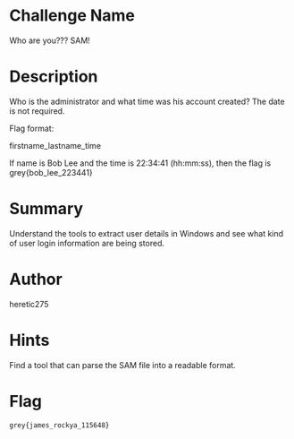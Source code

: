 # Challenge Name

Who are you??? SAM!

# Description

Who is the administrator and what time was his account created? The date is not required.

Flag format:

firstname_lastname_time

If name is Bob Lee and the time is 22:34:41 (hh:mm:ss), then the flag is grey{bob_lee_223441}

# Summary

Understand the tools to extract user details in Windows and see what kind of user login information are being stored.

# Author

heretic275

# Hints

Find a tool that can parse the SAM file into a readable format.

# Flag

`grey{james_rockya_115648}`
